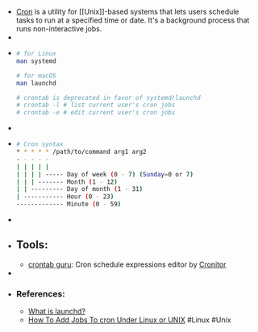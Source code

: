 - [Cron](https://en.wikipedia.org/wiki/Cron) is a utility for [[Unix]]-based systems that lets users schedule tasks to run at a specified time or date. It's a background process that runs non-interactive jobs.
-
- ```bash
  # for Linux
  man systemd
  
  # for macOS
  man launchd
  
  # crontab is deprecated in favor of systemd/launchd
  # crontab -l # list current user's cron jobs
  # crontab -e # edit current user's cron jobs
  ```
-
- ```bash
  # Cron syntax
  * * * * * /path/to/command arg1 arg2
  - - - - -
  | | | | |
  | | | | ----- Day of week (0 - 7) (Sunday=0 or 7)
  | | | ------- Month (1 - 12)
  | | --------- Day of month (1 - 31)
  | ----------- Hour (0 - 23)
  ------------- Minute (0 - 59)
  ```
-
- ## Tools:
	- [crontab guru](https://crontab.guru/): Cron schedule expressions editor by [Cronitor](https://cronitor.io/)
-
- ### References:
	- [What is launchd?](https://launchd.info/)
	- [How To Add Jobs To cron Under Linux or UNIX](https://www.cyberciti.biz/faq/how-do-i-add-jobs-to-cron-under-linux-or-unix-oses/) #Linux #Unix